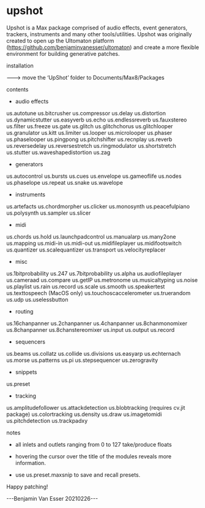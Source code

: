 # upshot

Upshot is a Max package comprised of audio effects, event generators, trackers, instruments and many other tools/utilities. Upshot was originally created to open up the Ultomaton platform (https://github.com/benjaminvanesser/ultomaton) and create a more flexible environment for building generative patches.

installation

---> move the ‘UpShot’ folder to Documents/Max8/Packages


contents

- audio effects

us.autotune
us.bitcrusher
us.compressor
us.delay
us.distortion
us.dynamicstutter
us.easyverb
us.echo
us.endlessreverb
us.fauxstereo
us.filter
us.freeze
us.gate
us.glitch
us.glitchchorus
us.glitchlooper
us.granulator
us.kitt
us.limiter
us.looper
us.microlooper
us.phaser
us.phaselooper
us.pingpong
us.pitchshifter
us.recnplay
us.reverb
us.reversedelay
us.reversestretch
us.ringmodulator
us.shortstretch
us.stutter
us.waveshapedistortion
us.zag

- generators

us.autocontrol
us.bursts
us.cues
us.envelope
us.gameoflife
us.nodes
us.phaselope
us.repeat
us.snake
us.wavelope

- instruments

us.artefacts
us.chordmorpher
us.clicker
us.monosynth
us.peacefulpiano
us.polysynth
us.sampler
us.slicer

- midi

us.chords
us.hold
us.launchpadcontrol
us.manualarp
us.many2one
us.mapping
us.midi-in
us.midi-out
us.midifileplayer
us.midifootswitch
us.quantizer
us.scalequantizer
us.transport
us.velocityreplacer

- misc

us.1bitprobability
us.247
us.7bitprobability
us.alpha
us.audiofileplayer
us.cameraad
us.compare
us.getIP
us.metronome
us.musicaltyping
us.noise
us.playlist
us.rain
us.record
us.scale
us.smooth
us.speakertest
us.texttospeech (MacOS only)
us.touchoscaccelerometer
us.truerandom
us.udp
us.uselessbutton

- routing

us.16chanpanner
us.2chanpanner
us.4chanpanner
us.8chanmonomixer
us.8chanpanner
us.8chanstereomixer
us.input
us.output
us.record

- sequencers

us.beams
us.collatz
us.collide
us.divisions
us.easyarp
us.echternach
us.morse
us.patterns
us.pi
us.stepsequencer
us.zerogravity

- snippets

us.preset

- tracking

us.amplitudefollower
us.attackdetection
us.blobtracking (requires cv.jit package)
us.colortracking
us.density
us.draw
us.imagetomidi
us.pitchdetection
us.trackpadxy


notes

- all inlets and outlets ranging from 0 to 127 take/produce floats

- hovering the cursor over the title of the modules reveals more information.

- use us.preset.maxsnip to save and recall presets.


Happy patching!


---Benjamin Van Esser 20210226---

